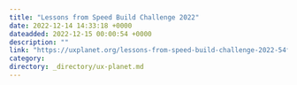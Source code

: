 ```yaml
---
title: "Lessons from Speed Build Challenge 2022"
date: 2022-12-14 14:33:18 +0000
dateadded: 2022-12-15 00:00:54 +0000
description: ""
link: "https://uxplanet.org/lessons-from-speed-build-challenge-2022-54f94d03f562?source=rss----819cc2aaeee0---4"
category:
directory: _directory/ux-planet.md
---
```

